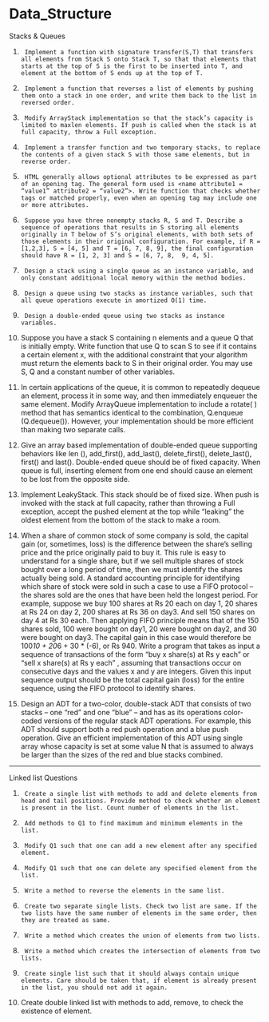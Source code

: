 # Data_Structure

Stacks & Queues

1.      Implement a function with signature transfer(S,T) that transfers all elements from Stack S onto Stack T, so that that elements that starts at the top of S is the first to be inserted into T, and element at the bottom of S ends up at the top of T.

2.      Implement a function that reverses a list of elements by pushing them onto a stack in one order, and write them back to the list in reversed order.

3.      Modify ArrayStack implementation so that the stack’s capacity is limited to maxlen elements. If push is called when the stack is at full capacity, throw a Full exception.

4.      Implement a transfer function and two temporary stacks, to replace the contents of a given stack S with those same elements, but in reverse order.

5.      HTML generally allows optional attributes to be expressed as part of an opening tag. The general form used is <name attribute1 = “value1” attribute2 = “value2”>. Write function that checks whether tags or matched properly, even when an opening tag may include one or more attributes.

6.      Suppose you have three nonempty stacks R, S and T. Describe a sequence of operations that results in S storing all elements originally in T below of S’s original elements, with both sets of those elements in their original configuration. For example, if R = [1,2,3], S = [4, 5] and T = [6, 7, 8, 9], the final configuration should have R = [1, 2, 3] and S = [6, 7, 8,  9, 4, 5].

7.      Design a stack using a single queue as an instance variable, and only constant additional local memory within the method bodies.

8.      Design a queue using two stacks as instance variables, such that all queue operations execute in amortized O(1) time.

9.      Design a double-ended queue using two stacks as instance variables.

10.   Suppose you have a stack S containing n elements and a queue Q that is initially empty. Write function that use Q to scan S to see if it contains a certain element x, with the additional constraint that your algorithm must return the elements back to S in their original order. You may use S, Q and a constant number of other variables.

11.   In certain applications of the queue, it is common to repeatedly dequeue an element, process it in some way, and then immediately enqueuer the same element. Modify ArrayQueue implementation to include a rotate( ) method that has semantics identical to the combination, Q.enqueue (Q.dequeue()). However, your implementation should be more efficient than making two separate calls.

12.   Give an array based implementation of double-ended queue supporting behaviors like len (), add_first(), add_last(), delete_first(), delete_last(), first() and last(). Double-ended queue should be of fixed capacity. When queue is full, inserting element from one end should cause an element to be lost from the opposite side.

13.   Implement LeakyStack. This stack should be of fixed size. When push is invoked with the stack at full capacity, rather than throwing a Full exception, accept the pushed element at the top while “leaking” the oldest element from the bottom of the stack to make a room.

14.   When a share of common stock of some company is sold, the capital gain (or, sometimes, loss) is the difference between 
the share’s selling price and the price originally paid to buy it. This rule is easy to understand for a single share,
but if we sell multiple shares of stock bought over a long period of time, then we must identify the shares actually being sold. 
A standard accounting principle for identifying which share of stock were sold in such a case to use a FIFO protocol –
the shares sold are the ones that have been held the longest period.
For example, suppose we buy 100 shares at Rs 20 each on day 1, 20 shares at Rs 24 on day 2, 200 shares at Rs 36 on day3.
And sell 150 shares on day 4 at Rs 30 each. Then applying FIFO principle means that of the 150 shares sold, 100 were bought on day1, 
20 were bought on day2, and 30 were bought on day3. The capital gain in this case would therefore be 100*10 + 20*6 + 30 * (-6), or Rs 940. 
Write a program that takes as input a sequence of transactions of the form “buy x share(s) at Rs y each” or “sell x share(s) at Rs y each” ,
assuming that transactions occur on consecutive days and the values x and y are integers. 
Given this input sequence output should be the total capital gain (loss) for the entire sequence, using the FIFO protocol to identify shares.

15.   Design an ADT for a two-color, double-stack ADT that consists of two stacks – one “red” and one “blue” –
 and has as its operations color-coded versions of the regular stack ADT operations.
 For example, this ADT should support both a red push operation and a blue push operation.
 Give an efficient implementation of this ADT using single array whose capacity is set at some value N that is assumed to always be larger 
than the sizes of the red and blue stacks combined.

**************************************************************************************************************************************
Linked list Questions

1.      Create a single list with methods to add and delete elements from head and tail positions. Provide method to check whether an element is present in the list. Count number of elements in the list.
2.      Add methods to Q1 to find maximum and minimum elements in the list.
3.      Modify Q1 such that one can add a new element after any specified element.
4.      Modify Q1 such that one can delete any specified element from the list.
5.      Write a method to reverse the elements in the same list.
6.      Create two separate single lists. Check two list are same. If the two lists have the same number of elements in the same order, then they are treated as same.
7.      Write a method which creates the union of elements from two lists.
8.      Write a method which creates the intersection of elements from two lists.
9.      Create single list such that it should always contain unique elements. Care should be taken that, if element is already present in the list, you should not add it again.
10.   Create double linked list with methods to add, remove, to check the existence of element.
